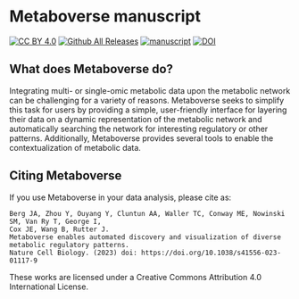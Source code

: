 # Metaboverse manuscript

[![CC BY 4.0][cc-by-shield]][cc-by]
[![Github All Releases](https://img.shields.io/github/downloads/Metaboverse/Metaboverse/total.svg)](https://github.com/Metaboverse/Metaboverse/releases/)
[![manuscript](https://img.shields.io/badge/Manuscript-10.1038%2Fs41556--023--01117--9-red)](https://doi.org/10.1038/s41556-023-01117-9)
[![DOI](https://zenodo.org/badge/DOI/10.5281/zenodo.7396832.svg)](https://doi.org/10.5281/zenodo.7396832)

## What does Metaboverse do?
Integrating multi- or single-omic metabolic data upon the metabolic network can be challenging for a variety of reasons. Metaboverse seeks to simplify this task for users by providing a simple, user-friendly interface for layering their data on a dynamic representation of the metabolic network and automatically searching the network for interesting regulatory or other patterns. Additionally, Metaboverse provides several tools to enable the contextualization of metabolic data.

## Citing Metaboverse
If you use Metaboverse in your data analysis, please cite as:
```
Berg JA, Zhou Y, Ouyang Y, Cluntun AA, Waller TC, Conway ME, Nowinski SM, Van Ry T, George I,
Cox JE, Wang B, Rutter J.
Metaboverse enables automated discovery and visualization of diverse metabolic regulatory patterns.
Nature Cell Biology. (2023) doi: https://doi.org/10.1038/s41556-023-01117-9
```


These works are licensed under a Creative Commons Attribution 4.0 International License.

[cc-by]: http://creativecommons.org/licenses/by/4.0/
[cc-by-image]: https://i.creativecommons.org/l/by/4.0/88x31.png
[cc-by-shield]: https://img.shields.io/badge/License-CC%20BY%204.0-lightgrey.svg
